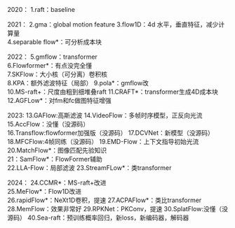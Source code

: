 
2020：
  1.raft：baseline

2021：
  2.gma：global motion feature
  3.flow1D：4d 水平，垂直特征，减少计算量		
  4.separable flow*：可分析成本块			

2022：
  5.gmflow：transformer							
  6.Flowformer*：有点没完全懂					
  7.SKFlow：大小核（可分离）卷积核					
  8.KPA：额外滤波特征（局部）
  9.pola*：gmflow改						
  10.MS-raft+：尺度由粗到细堆叠raft
  11.CRAFT*：transformer生成4D成本块	
  12.AGFLow*：对fm和fc做图特征增强

2023:
  13.GAFlow:高斯滤波
  14.VideoFlow：多帧时序模型，正反向光流
  15.AccFlow：没懂（没源码）			
  16.Transflow:flowformer加强版（没源码）
  17.DCVNet：新模型（没源码）
  18.MFCFlow:4帧同练（没源码）
  19.EMD-Flow：上下文指导初始光流
  20.MatchFlow*：图像匹配先验知识		
  21：SamFlow*：FlowFormer辅助		
  22.LLA-Flow：局部滤波
  23.StreamFLow*：类transformer			

2024：
  24.CCMR*：MS-raft+改进			
  25.MeFlow*：Flow1D改进			
  26.rapidFlow*：NeXt1D卷积，提速
  27.ACPAFlow*：类比transformer			
  28.MemFlow：效果非常好
  29.RPKNet：PKConv，提速
  30.SplatFlow:没懂（没源码）
  40.Sea-raft：预训练概率回归，新loss，新编码器，解码器
